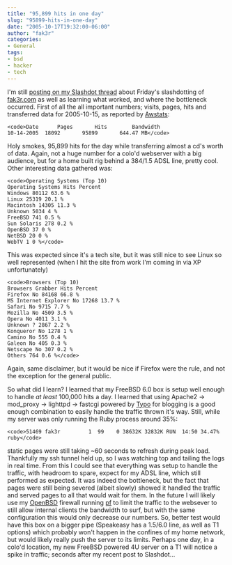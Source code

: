 ```yaml
---
title: "95,899 hits in one day"
slug: "95899-hits-in-one-day"
date: "2005-10-17T19:32:00-06:00"
author: "fak3r"
categories:
- General
tags:
- bsd
- hacker
- tech
---
```


I'm still [posting on my Slashdot thread](http://slashdot.org/comments.pl?sid=165282&cid=13790268) about Friday's slashdotting of [fak3r.com](http://fak3r.com/) as well as learning what worked, and where the bottleneck occurred.  First of all the all important numbers; visits, pages, hits and transferred data for 2005-10-15, as reported by [Awstats](http://awstats.sourceforge.net/):




    
    <code>Date		Pages		Hits		Bandwidth
    10-14-2005	18092 		95899 		644.47 MB</code>





Holy smokes, 95,899 hits for the day while transferring almost a cd's worth of data.  Again, not a huge number for a colo'd webserver with a big audience, but for a home built rig behind a 384/1.5 ADSL line, pretty cool.  Other interesting data gathered was:




    
    <code>Operating Systems (Top 10)
    Operating Systems Hits Percent
    Windows 80112 63.6 %
    Linux 25319 20.1 %
    Macintosh 14305 11.3 %
    Unknown 5034 4 %
    FreeBSD 741 0.5 %
    Sun Solaris 278 0.2 %
    OpenBSD 37 0 %
    NetBSD 20 0 %
    WebTV 1 0 %</code>





This was expected since it's a tech site, but it was still nice to see Linux so well represented (when I hit the site from work I'm coming in via XP unfortunately)




    
    <code>Browsers (Top 10)
    Browsers Grabber Hits Percent
    Firefox No 84168 66.8 %
    MS Internet Explorer No 17268 13.7 %
    Safari No 9715 7.7 %
    Mozilla No 4509 3.5 %
    Opera No 4011 3.1 %
    Unknown ? 2867 2.2 %
    Konqueror No 1278 1 %
    Camino No 555 0.4 %
    Galeon No 405 0.3 %
    Netscape No 307 0.2 %
    Others 764 0.6 %</code>





Again, same disclaimer, but it would be nice if Firefox were the rule, and not the exception for the general public.

So what did I learn?  I learned that my FreeBSD 6.0 box is setup well enough to handle *at least* 100,000 hits a day.  I learned that using Apache2 -> mod_proxy -> lighttpd -> fastcgi powered by [Typo](http://typo.leetsoft.com/trac/) for blogging  is a good enough combination to easily handle the traffic thrown it's way.  Still, while my server was only running the Ruby process around 35%:




    
    <code>51469 fak3r         1  99    0 38632K 32832K RUN  14:50 34.47% ruby</code>





static pages were still taking ~60 seconds to refresh during peak load.  Thankfully my ssh tunnel held up, so I was watching top and tailing the logs in real time.  From this I could see that everything was setup to handle the traffic, with headroom to spare, expect for my ADSL line, which still performed as expected.  It was indeed the bottleneck, but the fact that pages were still being severed (albeit slowly) showed it handled the traffic and served pages to all that would wait for them.  In the future I will likely use my [OpenBSD](http://www.openbsd.org/) firewall running [pf](http://www.openbsd.org/faq/pf/) to limit the traffic to the websever to still allow internal clients the bandwidth to surf, but with the same configuration this would only decrease our numbers.  So, better test would have this box on a bigger pipe (Speakeasy has a 1.5/6.0 line, as well as T1 options) which probably won't happen in the confines of my home network, but would likely really push the server to its limits.  Perhaps one day, in a colo'd location, my new FreeBSD powered 4U server on a T1 will notice a spike in traffic; seconds after my recent post to Slashdot...
